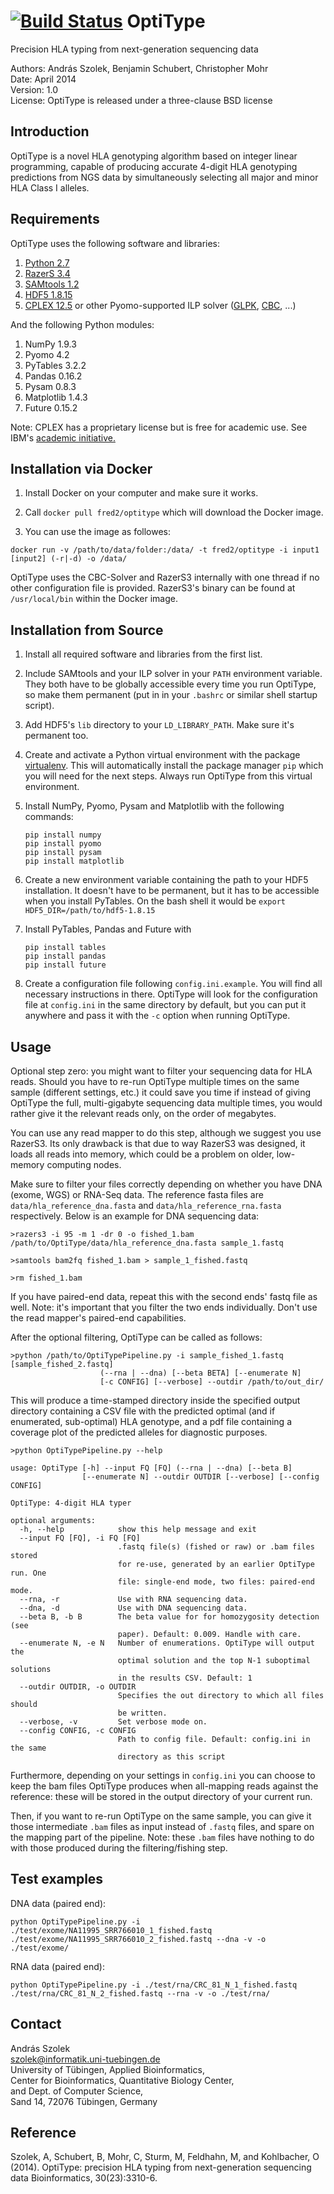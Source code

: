 [![Build Status](https://travis-ci.org/FRED-2/OptiType.svg?branch=master)](https://travis-ci.org/FRED-2/OptiType)
OptiType
========

Precision HLA typing from next-generation sequencing data

Authors: András Szolek, Benjamin Schubert, Christopher Mohr  
Date: April 2014  
Version: 1.0  
License: OptiType is released under a three-clause BSD license


Introduction
-------------
OptiType is a novel HLA genotyping algorithm based on integer linear
programming, capable of producing accurate 4-digit HLA genotyping predictions
from NGS data by simultaneously selecting all major and minor HLA Class I alleles.


Requirements
-------------
OptiType uses the following software and libraries:

1. [Python 2.7](https://www.python.org/)
2. [RazerS 3.4](http://www.seqan.de/projects/razers/)
3. [SAMtools 1.2](http://www.htslib.org/)
4. [HDF5 1.8.15](https://www.hdfgroup.org/HDF5/)
5. [CPLEX 12.5](http://www-01.ibm.com/software/commerce/optimization/cplex-optimizer/)
   or other Pyomo-supported ILP solver ([GLPK](https://www.gnu.org/software/glpk/), 
   [CBC](https://projects.coin-or.org/Cbc), ...)

And the following Python modules:

1. NumPy 1.9.3
2. Pyomo 4.2
3. PyTables 3.2.2
4. Pandas 0.16.2
5. Pysam 0.8.3
6. Matplotlib 1.4.3
7. Future 0.15.2

Note: CPLEX has a proprietary license but is free for academic use. See IBM's
[academic initiative.](http://www-304.ibm.com/ibm/university/academic/pub/page/academic_initiative)

Installation via Docker
-----------------------

1. Install Docker on your computer and make sure it works.

2. Call `docker pull fred2/optitype` which will download the Docker image.

3. You can use the image as followes:

`docker run -v /path/to/data/folder:/data/ -t fred2/optitype -i input1 [input2] (-r|-d) -o /data/`

OptiType uses the CBC-Solver and RazerS3 internally with one thread if no other configuration file is provided. RazerS3's binary can be found at `/usr/local/bin` within the Docker image. 

Installation from Source
------------------------
1. Install all required software and libraries from the first list.

2. Include SAMtools and your ILP solver in your `PATH` environment variable.
They both have to be globally accessible every time you run OptiType, so make
them permanent (put in in your `.bashrc` or similar shell startup script).

3. Add HDF5's `lib` directory to your `LD_LIBRARY_PATH`. Make sure it's
permanent too.

4. Create and activate a Python virtual environment with the package
[virtualenv](https://virtualenv.pypa.io/en/latest/). This will automatically
install the package manager `pip` which you will need for the next steps.
Always run OptiType from this virtual environment.

5. Install NumPy, Pyomo, Pysam and Matplotlib with
the following commands:

    ```
    pip install numpy
    pip install pyomo
    pip install pysam
    pip install matplotlib
    ```

6. Create a new environment variable containing the path to your HDF5
installation. It doesn't have to be permanent, but it has to be accessible
when you install PyTables. On the bash shell it would be
`export HDF5_DIR=/path/to/hdf5-1.8.15`

7. Install PyTables, Pandas and Future with

    ```
    pip install tables
    pip install pandas
    pip install future
    ```

8. Create a configuration file following `config.ini.example`. You will find
all necessary instructions in there. OptiType will look for the configuration
file at `config.ini` in the same directory by default, but you can put it
anywhere and pass it with the `-c` option when running OptiType.


Usage
-------------

Optional step zero: you might want to filter your sequencing data for
HLA reads. Should you have to re-run OptiType multiple times on the same sample
(different settings, etc.) it could save you time if instead of giving OptiType
the full, multi-gigabyte sequencing data multiple times, you would rather give
it the relevant reads only, on the order of megabytes.

You can use any read mapper to do this step, although we suggest you use RazerS3.
Its only drawback is that due to way RazerS3 was designed, it loads all reads
into memory, which could be a problem on older, low-memory computing nodes.

Make sure to filter your files correctly depending on whether you have DNA
(exome, WGS) or RNA-Seq data. The reference fasta files are
`data/hla_reference_dna.fasta` and `data/hla_reference_rna.fasta` respectively.
Below is an example for DNA sequencing data:

```
>razers3 -i 95 -m 1 -dr 0 -o fished_1.bam /path/to/OptiType/data/hla_reference_dna.fasta sample_1.fastq

>samtools bam2fq fished_1.bam > sample_1_fished.fastq

>rm fished_1.bam
```

If you have paired-end data, repeat this with the second ends' fastq file as well.
Note: it's important that you filter the two ends individually. Don't use the
read mapper's paired-end capabilities.

After the optional filtering, OptiType can be called as follows:
```
>python /path/to/OptiTypePipeline.py -i sample_fished_1.fastq [sample_fished_2.fastq]
                    (--rna | --dna) [--beta BETA] [--enumerate N]
                    [-c CONFIG] [--verbose] --outdir /path/to/out_dir/
```

This will produce a time-stamped directory inside the specified output directory
containing a CSV file with the predicted optimal (and if enumerated, sub-optimal)
HLA genotype, and a pdf file containing a coverage plot of the predicted alleles
for diagnostic purposes.

```
>python OptiTypePipeline.py --help  

usage: OptiType [-h] --input FQ [FQ] (--rna | --dna) [--beta B]
                [--enumerate N] --outdir OUTDIR [--verbose] [--config CONFIG]

OptiType: 4-digit HLA typer

optional arguments:
  -h, --help            show this help message and exit
  --input FQ [FQ], -i FQ [FQ]
                        .fastq file(s) (fished or raw) or .bam files stored
                        for re-use, generated by an earlier OptiType run. One
                        file: single-end mode, two files: paired-end mode.
  --rna, -r             Use with RNA sequencing data.
  --dna, -d             Use with DNA sequencing data.
  --beta B, -b B        The beta value for for homozygosity detection (see
                        paper). Default: 0.009. Handle with care.
  --enumerate N, -e N   Number of enumerations. OptiType will output the
                        optimal solution and the top N-1 suboptimal solutions
                        in the results CSV. Default: 1
  --outdir OUTDIR, -o OUTDIR
                        Specifies the out directory to which all files should
                        be written.
  --verbose, -v         Set verbose mode on.
  --config CONFIG, -c CONFIG
                        Path to config file. Default: config.ini in the same
                        directory as this script
```

Furthermore, depending on your settings in `config.ini` you can choose to keep
the bam files OptiType produces when all-mapping reads against the reference:
these will be stored in the output directory of your current run.

Then, if you want to re-run OptiType on the same sample, you can give it those
intermediate `.bam` files as input instead of `.fastq` files, and spare on the
mapping part of the pipeline. Note: these `.bam` files have nothing to do with
those produced during the filtering/fishing step.


Test examples
-------------
DNA data (paired end):
```
python OptiTypePipeline.py -i ./test/exome/NA11995_SRR766010_1_fished.fastq ./test/exome/NA11995_SRR766010_2_fished.fastq --dna -v -o ./test/exome/
```

RNA data (paired end):
```
python OptiTypePipeline.py -i ./test/rna/CRC_81_N_1_fished.fastq ./test/rna/CRC_81_N_2_fished.fastq --rna -v -o ./test/rna/
```

Contact
-------------
András Szolek  
szolek@informatik.uni-tuebingen.de  
University of Tübingen, Applied Bioinformatics,  
Center for Bioinformatics, Quantitative Biology Center,  
and Dept. of Computer Science,  
Sand 14, 72076 Tübingen, Germany


Reference
-------------
Szolek, A, Schubert, B, Mohr, C, Sturm, M, Feldhahn, M, and Kohlbacher, O (2014).
OptiType: precision HLA typing from next-generation sequencing data
Bioinformatics, 30(23):3310-6.

